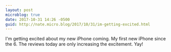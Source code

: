 ```yaml
---
layout: post
microblog: true
date: 2017-10-31 14:26 -0500
guid: http://nate.micro.blog/2017/10/31/im-getting-excited.html
---
```

I'm getting excited about my new iPhone coming. My first new iPhone since the 6. The reviews today are only increasing the excitement. Yay!
